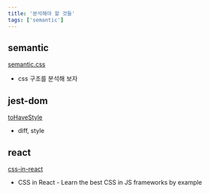 ```yaml
---
title: '분석해야 할 것들'
tags: ['semantic']
---
```


## semantic

[semantic.css](https://cdn.jsdelivr.net/npm/semantic-ui/dist/semantic.css)

-   css 구조를 분석해 보자

## jest-dom

[toHaveStyle](https://github.com/testing-library/jest-dom/blob/2da8c71eef4bdfaf7787710a29cbc7956d8529d9/src/to-have-style.js)

-   diff, style

## react

[css-in-react](https://github.com/joeshub/css-in-react)

-   CSS in React - Learn the best CSS in JS frameworks by example
